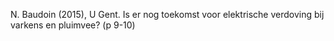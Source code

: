N. Baudoin (2015), U Gent. Is er nog toekomst voor elektrische verdoving bij varkens en pluimvee? (p 9-10)